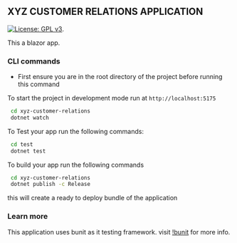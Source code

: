 ## XYZ CUSTOMER RELATIONS APPLICATION

[![License: GPL v3](https://img.shields.io/badge/License-GPLv3-blue.svg)](https://www.gnu.org/licenses/gpl-3.0).

This a blazor app.

### CLI commands

- First ensure you are in the root directory of the project before running this command

To start the project in development mode run at `http://localhost:5175`

```bash
 cd xyz-customer-relations
 dotnet watch
```

To Test your app run the following commands:

```bash
 cd test
 dotnet test
```

To build your app run the following commands

```bash
 cd xyz-customer-relations
 dotnet publish -c Release
```

this will create a ready to deploy bundle of the application

### Learn more

This application uses bunit as it testing framework. visit [!bunit](https://bunit.dev/docs/getting-started/index.html) for more info.
